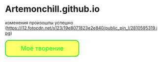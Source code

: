 # Artemonchill.github.io
изменения произошлы успешно
(https://i12.fotocdn.net/s123/19e8071823e2e840/public_pin_l/2810595319.jpg)


<style>
.button_1670292100525 {
    display: inline-block !important;
    text-decoration: none !important;
    background-color: #ffff6a !important;
    color: #05ff2f !important;
    border: 2px solid #12d719 !important;
    border-radius: 12px !important;
    font-size: 20px !important;
    padding: 13px 49px !important; 
    transition: all 0.8s ease !important;
}
.button_1670292100525:hover{
    text-decoration: none !important; 
    background-color: #ff1010 !important;
    color: #ffeded !important;
    border-color: #ff440b !important;
}
</style>
<a href="https://github.com/Artemonchill" class="button_1670292100525" target="_blank">
  Моё творение
</a>

